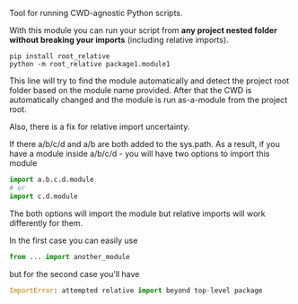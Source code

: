 Tool for running CWD-agnostic Python scripts. 

With this module you can run your script from **any project nested folder without breaking your imports** (including relative imports).

```shell
pip install root_relative
python -m root_relative package1.module1
```

This line will try to find the module automatically and detect the project root folder based on the module name provided.
After that the CWD is automatically changed and the module is run as-a-module from the project root.

Also, there is a fix for relative import uncertainty.

If there a/b/c/d and a/b are both added to the sys.path. As a result, if you have a module inside a/b/c/d - you will have two options to import this module
```python
import a.b.c.d.module
# or 
import c.d.module
```
The both options will import the module but relative imports will work differently for them.

In the first case you can easily use 
```python
from ... import another_module
```
but for the second case you'll have 
```python
ImportError: attempted relative import beyond top-level package
```